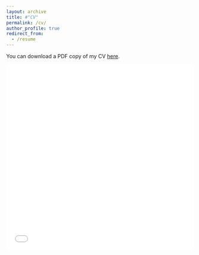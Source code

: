 ```yaml
---
layout: archive
title: #"CV"
permalink: /cv/
author_profile: true
redirect_from:
  - /resume
---
```


You can download a PDF copy of my CV [here](/files/HaitianXie-CV.pdf).
<iframe src="/files/HaitianXie-CV.pdf" width="100%" height="500" frameborder="no" border="0" marginwidth="0" marginheight="0"></iframe>

